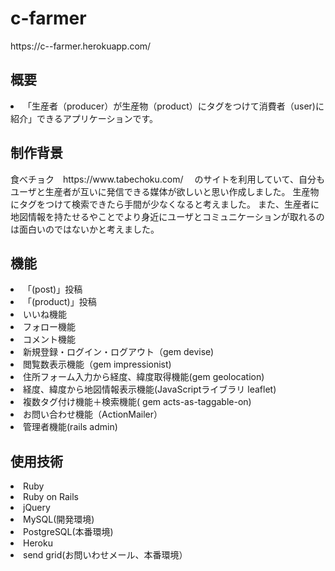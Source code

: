 <h1>c-farmer</h1>
https://c--farmer.herokuapp.com/

<h2>概要</h2>
<li>「生産者（producer）が生産物（product）にタグをつけて消費者（user)に紹介」できるアプリケーションです。</li>

<h2>制作背景</h2>
食べチョク　https://www.tabechoku.com/　
のサイトを利用していて、自分もユーザと生産者が互いに発信できる媒体が欲しいと思い作成しました。
生産物にタグをつけて検索できたら手間が少なくなると考えました。
また、生産者に地図情報を持たせるやことでより身近にユーザとコミュニケーションが取れるのは面白いのではないかと考えました。

<h2>機能</h2>
<li>「(post)」投稿</li>
<li>「(product)」投稿</li>
<li>いいね機能</li>
<li>フォロー機能</li>
<li>コメント機能</li>
<li>新規登録・ログイン・ログアウト（gem devise)</li>
<li>閲覧数表示機能（gem impressionist)</li>
<li>住所フォーム入力から経度、緯度取得機能(gem geolocation)</li>
<li>経度、緯度から地図情報表示機能(JavaScriptライブラリ leaflet)</li>
<li>複数タグ付け機能＋検索機能( gem acts-as-taggable-on)</li>
<li>お問い合わせ機能（ActionMailer）</li>
<li>管理者機能(rails admin)</li>

<h2>使用技術</h2>
<li>Ruby</li>
<li>Ruby on Rails</li>
<li>jQuery</li>
<li>MySQL(開発環境)</li>
<li>PostgreSQL(本番環境)</li>
<li>Heroku</li>
<li>send grid(お問いわせメール、本番環境）</li>

